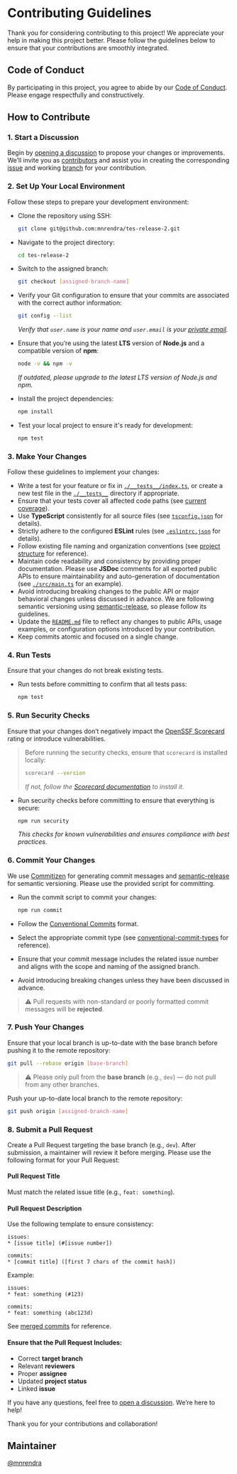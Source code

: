 
# Contributing Guidelines

Thank you for considering contributing to this project! We appreciate your help in making this project better. Please follow the guidelines below to ensure that your contributions are smoothly integrated.

## Code of Conduct

By participating in this project, you agree to abide by our [Code of Conduct](./CODE_OF_CONDUCT.md). Please engage respectfully and constructively.

## How to Contribute

### 1. Start a Discussion

Begin by [opening a discussion](/discussions) to propose your changes or improvements. We’ll invite you as [contributors](/graphs/contributors) and assist you in creating the corresponding [issue](/issues) and working [branch](/branches) for your contribution.

### 2. Set Up Your Local Environment

Follow these steps to prepare your development environment:

- Clone the repository using SSH:
  ```bash
  git clone git@github.com:mnrendra/tes-release-2.git
  ```

- Navigate to the project directory:
  ```bash
  cd tes-release-2
  ```

- Switch to the assigned branch:
  ```bash
  git checkout [assigned-branch-name]
  ```

- Verify your Git configuration to ensure that your commits are associated with the correct author information:
  ```bash
  git config --list
  ```
  *Verify that `user.name` is your name and `user.email` is your [private email](https://docs.github.com/en/account-and-profile/setting-up-and-managing-your-personal-account-on-github/managing-email-preferences/setting-your-commit-email-address).*

- Ensure that you’re using the latest **LTS** version of **Node.js** and a compatible version of **npm**:
  ```bash
  node -v && npm -v
  ```
  *If outdated, please upgrade to the latest LTS version of Node.js and npm.*

- Install the project dependencies:
  ```bash
  npm install
  ```

- Test your local project to ensure it's ready for development:
  ```bash
  npm test
  ```

### 3. Make Your Changes

Follow these guidelines to implement your changes:

- Write a test for your feature or fix in [`./__tests__/index.ts`](./__tests__/index.ts), or create a new test file in the [`./__tests__`](./__tests__/) directory if appropriate.
- Ensure that your tests cover all affected code paths (see [current coverage](https://app.codecov.io/gh/mnrendra/tes-release-2)).
- Use **TypeScript** consistently for all source files (see [`tsconfig.json`](./tsconfig.json) for details).
- Strictly adhere to the configured **ESLint** rules (see [`.eslintrc.json`](./.eslintrc.json) for details).
- Follow existing file naming and organization conventions (see [project structure](./) for reference).
- Maintain code readability and consistency by providing proper documentation. Please use **JSDoc** comments for all exported public APIs to ensure maintainability and auto-generation of documentation (see [`./src/main.ts`](./src/main.ts) for an example).
- Avoid introducing breaking changes to the public API or major behavioral changes unless discussed in advance. We are following semantic versioning using [semantic-release](https://semantic-release.gitbook.io/semantic-release), so please follow its guidelines.
- Update the [`README.md`](./README.md) file to reflect any changes to public APIs, usage examples, or configuration options introduced by your contribution.
- Keep commits atomic and focused on a single change.

### 4. Run Tests

Ensure that your changes do not break existing tests.

- Run tests before committing to confirm that all tests pass:
  ```bash
  npm test
  ```

### 5. Run Security Checks

Ensure that your changes don’t negatively impact the [OpenSSF Scorecard](https://github.com/ossf/scorecard) rating or introduce vulnerabilities.

> Before running the security checks, ensure that `scorecard` is installed locally:
> ```bash
> scorecard --version
> ```
> *If not, follow the [Scorecard documentation](https://scorecard.dev/#using-the-cli) to install it.*

- Run security checks before committing to ensure that everything is secure:
  ```bash
  npm run security
  ```

  *This checks for known vulnerabilities and ensures compliance with best practices.*

### 6. Commit Your Changes

We use [Commitizen](https://www.npmjs.com/package/commitizen) for generating commit messages and [semantic-release](https://semantic-release.gitbook.io/semantic-release) for semantic versioning. Please use the provided script for committing.

- Run the commit script to commit your changes:
  ```bash
  npm run commit
  ```

- Follow the [Conventional Commits](https://www.conventionalcommits.org/) format.
- Select the appropriate commit type (see [conventional-commit-types](https://github.com/pvdlg/conventional-commit-types) for reference).
- Ensure that your commit message includes the related issue number and aligns with the scope and naming of the assigned branch.
- Avoid introducing breaking changes unless they have been discussed in advance.

> ⚠️ Pull requests with non-standard or poorly formatted commit messages will be **rejected**.

### 7. Push Your Changes

Ensure that your local branch is up-to-date with the base branch before pushing it to the remote repository:
```bash
git pull --rebase origin [base-branch]
```
> ⚠️ Please only pull from the **base branch** (e.g., `dev`) — do not pull from any other branches.

Push your up-to-date local branch to the remote repository:
```bash
git push origin [assigned-branch-name]
```

### 8. Submit a Pull Request

Create a Pull Request targeting the base branch (e.g., `dev`). After submission, a maintainer will review it before merging. Please use the following format for your Pull Request:

#### Pull Request Title
Must match the related issue title (e.g., `feat: something`).  

#### Pull Request Description
Use the following template to ensure consistency:  
```
issues:
* [issue title] (#[issue number])

commits:
* [commit title] ([first 7 chars of the commit hash])
```
Example:  
```
issues:
* feat: something (#123)

commits:
* feat: something (abc123d)
```

See [merged commits](/commits/main/) for reference.

#### Ensure that the Pull Request Includes:
- Correct **target branch**
- Relevant **reviewers**
- Proper **assignee**
- Updated **project status**
- Linked **issue**

If you have any questions, feel free to [open a discussion](/discussions). We’re here to help!

Thank you for your contributions and collaboration!

## Maintainer
[@mnrendra](https://github.com/mnrendra)
